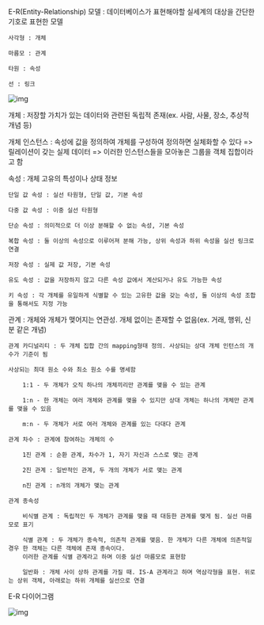 E-R(Entity-Relationship) 모델 : 데이터베이스가 표현해야할 실세계의 대상을 간단한 기호로 표현한 모델

    사각형 : 개체

    마름모 : 관계

    타원 : 속성

    선 : 링크

![img](https://blog.kakaocdn.net/dn/tJJr9/btq6EWDBlaR/81UKT8tEkXLNVQIph6vTz0/img.png)

개체 : 저장할 가치가 있는 데이터와 관련된 독립적 존재(ex. 사람, 사물, 장소, 추상적 개념 등)

개체 인스턴스 : 속성에 값을 정의하여 개체를 구성하여 정의하면 실체화할 수 있다 => 릴레이션이 갖는 실제 데이터
=> 이러한 인스턴스들을 모아놓은 그룹을 객체 집합이라고 함

속성 : 개체 고유의 특성이나 상태 정보

    단일 값 속성 : 실선 타원형, 단일 값, 기본 속성

    다중 값 속성 : 이중 실선 타원형

    단순 속성 : 의미적으로 더 이상 분해할 수 없는 속성, 기본 속성

    복합 속성 : 둘 이상의 속성으로 이루어져 분해 가능, 상위 속성과 하위 속성을 실선 링크로 연결

    저장 속성 : 실제 값 저장, 기본 속성

    유도 속성 : 값을 저장하지 않고 다른 속성 값에서 계산되거나 유도 가능한 속성

    키 속성 : 각 개체를 유일하게 식별할 수 있는 고유한 값을 갖는 속성, 둘 이상의 속성 조합을 통해서도 지정 가능

관계 : 개체와 개체가 맺어지는 연관성. 개체 없이는 존재할 수 없음(ex. 거래, 행위, 신분 같은 개념)

    관계 카디널리티 : 두 개체 집합 간의 mapping형태 정의. 사상되는 상대 개체 인턴스의 개수가 기준이 됨
    
    사상되는 최대 원소 수와 최소 원소 수를 명세함

        1:1 - 두 개체가 오직 하나의 개체끼리만 관계를 맺을 수 있는 관계

        1:n - 한 개체는 여러 개체와 관계를 맺을 수 있지만 상대 개체는 하나의 개체만 관계를 맺을 수 있음

        m:n - 두 개체가 서로 여러 개체와 관계를 있는 다대다 관계

    관계 차수 : 관계에 참여하는 개체의 수

        1진 관계 : 순환 관계, 차수가 1, 자기 자신과 스스로 맺는 관계

        2진 관계 : 일반적인 관계, 두 개의 개체가 서로 맺는 관계

        n진 관계 : n개의 개체가 맺는 관계

    관계 종속성

        비식별 관계 : 독립적인 두 개체가 관계를 맺을 때 대등한 관계를 맺게 됨. 실선 마름모로 표기

        식별 관계 : 두 개체가 종속적, 의존적 관계를 맺음. 한 개체가 다른 개체에 의존적일 경우 한 객체는 다른 객체에 존재 종속이다.
        이러한 관계를 식별 관계라고 하며 이중 실선 마름모로 표현함

        일반화 : 개체 사이 상하 관계를 가질 때. IS-A 관계라고 하며 역삼각형을 표현. 위로는 상위 객체, 아래로는 하위 개체를 실선으로 연결

E-R 다이어그램

![img](https://binaryterms.com/wp-content/uploads/2021/10/Entity-Relationship-Diagram-Symbols.jpg)





